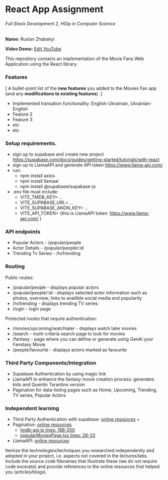 # React App Assignment

###### Full Stack Development 2, HDip in Computer Science

__Name:__ Ruslan Zhabskyi

__Video Demo:__ [ Edit YouTube](https://youtube.com)

This repository contains an implementation of the Movie Fans Web Application using the React library. 

### Features
[ A bullet-point list of the __new features__ you added to the Movies Fan app (and any **modifications to existing features**) .]

+ Implemented transation functionality: English-Ukrainian, Ukrainian-English 
+ Feature 2
+ Feature 3
+ etc
+ etc

### Setup requirements.

+ sign up to supabase and create new project https://supabase.com/docs/guides/getting-started/tutorials/with-react
+ sign up to LlamaAPI and generate API token https://www.llama-api.com/
+ run:
  + npm install axios
  + npm install llamaai
  + npm install @supabase/supabase-js
+ .env file must include:
  + VITE_TMDB_KEY= ...
  + VITE_SUPABASE_URL= ... 
  + VITE_SUPABASE_ANON_KEY= ... 
  + VITE_API_TOKEN= {this is LlamaAPI token: https://www.llama-api.com/ }



### API endpoints

+ Popular Actors - /popular/people
+ Actor Details - /popular/people/:id
+ Trending Tv Series - /tv/trending


### Routing

Public routes:
+ /popular/people - displays popular actors
+ /popular/people/:id - displays selected actor information such as photos, overview, links to availible social media and popularity
+ /tv/trending - displays trending TV series
+ /login - login page

Protected routes that require authentication:

+ /movies/upcoming/watchlater - displays watch later movies
+ /search - multi-criteria search page to look for movies
+ /fantasy - page where you can define or generate using GenAI your Fanstasy Movie
+ /people/favourite - displays actors marked as favourite


### Third Party Components/Integration

+ Supabase Authentication by using magic link  
+ LlamaAPI to enhance the fantasy movie creation process: generates kids and Quentin Tarantino version
+ Pagination for data-listing pages such as Home, Upcoming, Trending, TV series, Popular Actors


### Independent learning

+ Third Party Authentication with supabase: [online resources](https://supabase.com/docs/guides/getting-started/tutorials/with-react)
  +
+ Pagination: [online resources](https://tanstack.com/query/latest/docs/framework/react/guides/paginated-queries?from=reactQueryV3)
  + [tmdb-api.ts lines: 188-200](https://github.com/Ruslan-Zhabskyi/MoviesAppAssignment/blob/master/src/api/tmdb-api.ts)
  + [popularMoviesPage.tsx lines: 28-33](https://github.com/Ruslan-Zhabskyi/MoviesAppAssignment/blob/master/src/pages/popularMoviesPage.tsx)
+ LlamaAPI: [online resources](https://docs.llama-api.com/essentials/function)

Itemize the technologies/techniques you researched independently and adopted in your project, 
i.e. aspects not covered in the lectures/labs. Include the source code filenames that illustrate these 
(we do not require code excerpts) and provide references to the online resources that helped you (articles/blogs).